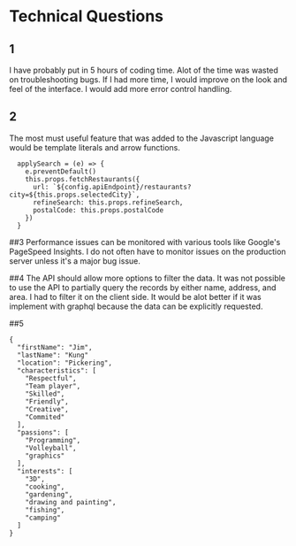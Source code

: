 # Technical Questions

## 1
I have probably put in 5 hours of coding time. Alot of the time was wasted on troubleshooting bugs.
If I had more time, I would improve on the look and feel of the interface. I would add more error control handling.

## 2

The most must useful feature that was added to the Javascript language would be template literals and arrow functions.

```
  applySearch = (e) => {
    e.preventDefault()
    this.props.fetchRestaurants({
      url: `${config.apiEndpoint}/restaurants?city=${this.props.selectedCity}`, 
      refineSearch: this.props.refineSearch,
      postalCode: this.props.postalCode
    })
  }
```

##3
Performance issues can be monitored with various tools like Google's PageSpeed Insights. I do not often have to monitor issues on the production server unless it's a major bug issue.

##4
The API should allow more options to filter the data. It was not possible to use the API to partially query the records by either name, address, and area.
I had to filter it on the client side. It would be alot better if it was implement with graphql because the data can be explicitly requested.

##5
```
{
  "firstName": "Jim",
  "lastName": "Kung"
  "location": "Pickering",
  "characteristics": [
    "Respectful",
    "Team player",
    "Skilled",
    "Friendly",
    "Creative",
    "Commited"
  ],
  "passions": [
    "Programming",
    "Volleyball",
    "graphics"
  ],
  "interests": [
    "3D",
    "cooking",
    "gardening",
    "drawing and painting",
    "fishing",
    "camping"
  ]
}
```